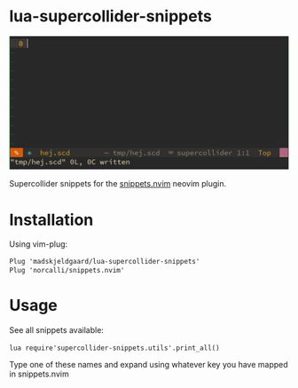 # lua-supercollider-snippets

![in action](assets/rest.gif)

Supercollider snippets for the [snippets.nvim](https://github.com/norcalli/snippets.nvim) neovim plugin.

# Installation
Using vim-plug:

```vim
Plug 'madskjeldgaard/lua-supercollider-snippets'
Plug 'norcalli/snippets.nvim'
```

# Usage
See all snippets available:

`lua require'supercollider-snippets.utils'.print_all()`

Type one of these names and expand using whatever key you have mapped in snippets.nvim
